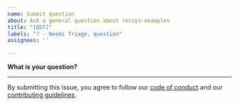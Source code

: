 ```yaml
---
name: Submit question
about: Ask a general question about recsys-examples
title: "[QST]"
labels: "? - Needs Triage, question"
assignees: ''

---
```


**What is your question?**


-----
By submitting this issue, you agree to follow our [code of conduct](https://docs.rapids.ai/resources/conduct/) and our [contributing guidelines](https://github.com/jarmak-nv/rapids-repo-template/blob/main/CONTRIBUTING.md).
